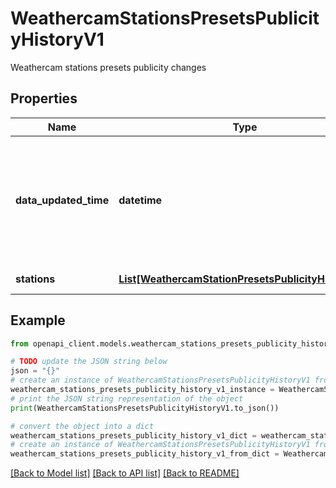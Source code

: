 # WeathercamStationsPresetsPublicityHistoryV1

Weathercam stations presets publicity changes

## Properties

Name | Type | Description | Notes
------------ | ------------- | ------------- | -------------
**data_updated_time** | **datetime** | Latest history change time. Use this value as parameter for next query in api. | [optional] 
**stations** | [**List[WeathercamStationPresetsPublicityHistoryV1]**](WeathercamStationPresetsPublicityHistoryV1.md) | Stations data | [optional] 

## Example

```python
from openapi_client.models.weathercam_stations_presets_publicity_history_v1 import WeathercamStationsPresetsPublicityHistoryV1

# TODO update the JSON string below
json = "{}"
# create an instance of WeathercamStationsPresetsPublicityHistoryV1 from a JSON string
weathercam_stations_presets_publicity_history_v1_instance = WeathercamStationsPresetsPublicityHistoryV1.from_json(json)
# print the JSON string representation of the object
print(WeathercamStationsPresetsPublicityHistoryV1.to_json())

# convert the object into a dict
weathercam_stations_presets_publicity_history_v1_dict = weathercam_stations_presets_publicity_history_v1_instance.to_dict()
# create an instance of WeathercamStationsPresetsPublicityHistoryV1 from a dict
weathercam_stations_presets_publicity_history_v1_from_dict = WeathercamStationsPresetsPublicityHistoryV1.from_dict(weathercam_stations_presets_publicity_history_v1_dict)
```
[[Back to Model list]](../README.md#documentation-for-models) [[Back to API list]](../README.md#documentation-for-api-endpoints) [[Back to README]](../README.md)


